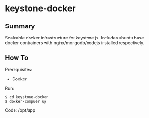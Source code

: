 keystone-docker
=======
## Summary
Scaleable docker infrastructure for keystone.js. Includes ubuntu base docker contrainers with nginx/mongodb/nodejs installed respectively.


## How To
Prerequisites:
* Docker

Run:
```text
$ cd keystone-docker
$ docker-compuer up

```

Code: /opt/app


